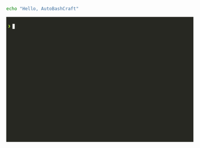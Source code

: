 <!--@abc: exec() -->
```bash
echo "Hello, AutoBashCraft"
```

<img src="assets/exec_test_0.gif" width="500" />